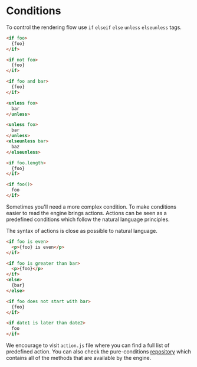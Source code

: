 # Conditions

To control the rendering flow use `if` `elseif` `else` `unless` `elseunless` tags.
 
```html
<if foo>
  {foo}
</if>
```

```html
<if not foo>
  {foo}
</if>
```

```html
<if foo and bar>
  {foo}
</if>
```

```html
<unless foo>
  bar
</unless>
```

```html
<unless foo>
  bar
</unless>
<elseunless bar>
  baz
</elseunless>
```

```html
<if foo.length>
  {foo}
</if>
```

```html
<if foo()>
  foo
</if>
```

Sometimes you'll need a more complex condition.
To make conditions easier to read the engine brings actions.
Actions can be seen as a predefined conditions which follow the natural language principles.

The syntax of actions is close as possible to natural language.

```html
<if foo is even>
  <p>{foo} is even</p>
</if>
```

```html
<if foo is greater than bar>
  <p>{foo}</p>
</if>
<else>
  {bar}
</else>
```

```html
<if foo does not start with bar>
  {foo}  
</if>
```

```html
<if date1 is later than date2>
  foo  
</if>
```

We encourage to visit `action.js` file where you can find a full list of predefined action.
You can also check the pure-conditions [repository](https://github.com/buxlabs/pure-conditions) which contains all of the methods that are available by the engine.